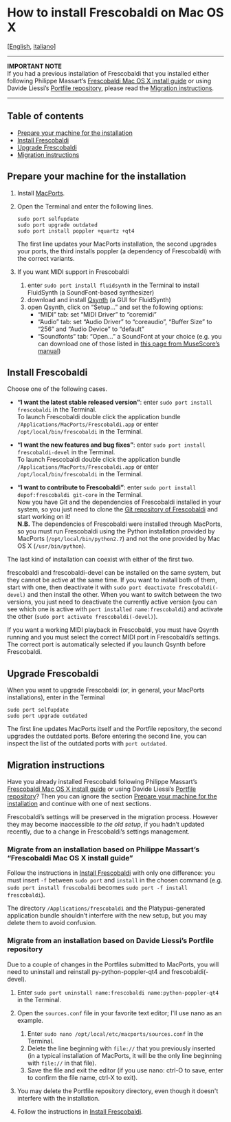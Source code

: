 How to install Frescobaldi on Mac OS X
=====

[[English](INSTALL-Frescobaldi.md), [italiano](INSTALL-Frescobaldi.it.md)]

*****
**IMPORTANT NOTE**  
If you had a previous installation of Frescobaldi that you installed either following Philippe Massart’s [Frescobaldi Mac OS X install guide](https://github.com/wbsoft/frescobaldi/wiki/Frescobaldi-Mac-OS-X-install-guide) or using Davide Liessi’s [Portfile repository](https://github.com/dliessi/ports), please read the [Migration instructions](#migration-instructions).
*****


Table of contents
-----

* [Prepare your machine for the installation](#prepare-your-machine-for-the-installation)
* [Install Frescobaldi](#install-frescobaldi)
* [Upgrade Frescobaldi](#upgrade-frescobaldi)
* [Migration instructions](#migration-instructions)


Prepare your machine for the installation
-----

1. Install [MacPorts](http://www.macports.org/install.php).

2. Open the Terminal and enter the following lines.
   
   ```
   sudo port selfupdate
   sudo port upgrade outdated
   sudo port install poppler +quartz +qt4
   ```
   
   The first line updates your MacPorts installation, the second upgrades your ports, the third installs poppler (a dependency of Frescobaldi) with the correct variants.

3. If you want MIDI support in Frescobaldi
   1. enter `sudo port install fluidsynth` in the Terminal to install FluidSynth (a SoundFont-based synthesizer)
   2. download and install [Qsynth](http://sourceforge.net/projects/qsynth) (a GUI for FluidSynth)
   3. open Qsynth, click on “Setup...” and set the following options:
      * “MIDI” tab: set “MIDI Driver” to “coremidi”
      * “Audio” tab: set “Audio Driver” to “coreaudio”, “Buffer Size” to “256” and “Audio Device” to “default”
      * “Soundfonts” tab: “Open...” a SoundFont at your choice (e.g. you can download one of those listed in [this page from MuseScore’s manual](http://musescore.org/en/handbook/soundfont))


Install Frescobaldi
-----

Choose one of the following cases.

* **“I want the latest stable released version”**: enter `sudo port install frescobaldi` in the Terminal.  
  To launch Frescobaldi double click the application bundle `/Applications/MacPorts/Frescobaldi.app` or enter `/opt/local/bin/frescobaldi` in the Terminal.

* **“I want the new features and bug fixes”**: enter `sudo port install frescobaldi-devel` in the Terminal.  
  To launch Frescobaldi double click the application bundle `/Applications/MacPorts/Frescobaldi.app` or enter `/opt/local/bin/frescobaldi` in the Terminal.

* **“I want to contribute to Frescobaldi”**: enter `sudo port install depof:frescobaldi git-core` in the Terminal.  
  Now you have Git and the dependencies of Frescobaldi installed in your system, so you just need to clone the [Git repository of Frescobaldi](https://github.com/wbsoft/frescobaldi) and start working on it!  
  **N.B.** The dependencies of Frescobaldi were installed through MacPorts, so you must run Frescobaldi using the Python installation provided by MacPorts (`/opt/local/bin/python2.7`) and not the one provided by Mac OS X (`/usr/bin/python`).

The last kind of installation can coexist with either of the first two.

frescobaldi and frescobaldi-devel can be installed on the same system, but they cannot be active at the same time.
If you want to install both of them, start with one, then deactivate it with `sudo port deactivate frescobaldi(-devel)` and then install the other.
When you want to switch between the two versions, you just need to deactivate the currently active version (you can see which one is active with `port installed name:frescobaldi`) and activate the other (`sudo port activate frescobaldi(-devel)`).

If you want a working MIDI playback in Frescobaldi, you must have Qsynth running and you must select the correct MIDI port in Frescobaldi’s settings.
The correct port is automatically selected if you launch Qsynth before Frescobaldi.


Upgrade Frescobaldi
-----

When you want to upgrade Frescobaldi (or, in general, your MacPorts installations), enter in the Terminal

```
sudo port selfupdate
sudo port upgrade outdated
```

The first line updates MacPorts itself and the Portfile repository, the second upgrades the outdated ports.
Before entering the second line, you can inspect the list of the outdated ports with `port outdated`.


Migration instructions
-----

Have you already installed Frescobaldi following Philippe Massart’s [Frescobaldi Mac OS X install guide](https://github.com/wbsoft/frescobaldi/wiki/Frescobaldi-Mac-OS-X-install-guide) or using Davide Liessi’s [Portfile repository](https://github.com/dliessi/ports)?
Then you can ignore the section [Prepare your machine for the installation](#prepare-your-machine-for-the-installation) and continue with one of next sections.

Frescobaldi’s settings will be preserved in the migration process.
However they may become inaccessible *to the old setup*, if you hadn’t updated recently, due to a change in Frescobaldi’s settings management.

### Migrate from an installation based on Philippe Massart’s “Frescobaldi Mac OS X install guide”

Follow the instructions in [Install Frescobaldi](#install-frescobaldi) with only one difference: you must insert `-f` between `sudo port` and `install` in the chosen command (e.g. `sudo port install frescobaldi` becomes `sudo port -f install frescobaldi`).

The directory `/Applications/frescobaldi` and the Platypus-generated application bundle shouldn’t interfere with the new setup, but you may delete them to avoid confusion.

### Migrate from an installation based on Davide Liessi’s Portfile repository

Due to a couple of changes in the Portfiles submitted to MacPorts, you will need to uninstall and reinstall py-python-poppler-qt4 and frescobaldi(-devel).

1. Enter `sudo port uninstall name:frescobaldi name:python-poppler-qt4` in the Terminal.

2. Open the `sources.conf` file in your favorite text editor; I'll use nano as an example.
   1. Enter `sudo nano /opt/local/etc/macports/sources.conf` in the Terminal.
   2. Delete the line beginning with `file://` that you previously inserted (in a typical installation of MacPorts, it will be the only line beginning with `file://` in that file).
   3. Save the file and exit the editor (if you use nano: ctrl-O to save, enter to confirm the file name, ctrl-X to exit).

3. You may delete the Portfile repository directory, even though it doesn't interfere with the installation.

4. Follow the instructions in [Install Frescobaldi](#install-frescobaldi).
